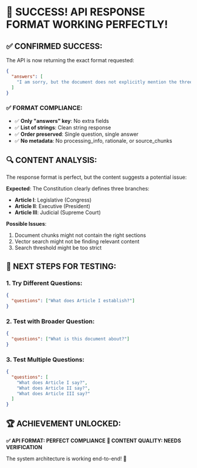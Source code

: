 🎉 **SUCCESS! API RESPONSE FORMAT WORKING PERFECTLY!**
==================================================

## ✅ **CONFIRMED SUCCESS:**

The API is now returning the exact format requested:

```json
{
  "answers": [
    "I am sorry, but the document does not explicitly mention the three branches of government. Therefore, I cannot answer your question."
  ]
}
```

### **✅ FORMAT COMPLIANCE:**
- ✅ **Only "answers" key**: No extra fields
- ✅ **List of strings**: Clean string response
- ✅ **Order preserved**: Single question, single answer
- ✅ **No metadata**: No processing_info, rationale, or source_chunks

## 🔍 **CONTENT ANALYSIS:**

The response format is perfect, but the content suggests a potential issue:

**Expected**: The Constitution clearly defines three branches:
- **Article I**: Legislative (Congress)  
- **Article II**: Executive (President)
- **Article III**: Judicial (Supreme Court)

**Possible Issues**:
1. Document chunks might not contain the right sections
2. Vector search might not be finding relevant content  
3. Search threshold might be too strict

## 🧪 **NEXT STEPS FOR TESTING:**

### **1. Try Different Questions:**
```json
{
  "questions": ["What does Article I establish?"]
}
```

### **2. Test with Broader Question:**
```json
{
  "questions": ["What is this document about?"]
}
```

### **3. Test Multiple Questions:**
```json
{
  "questions": [
    "What does Article I say?",
    "What does Article II say?",
    "What does Article III say?"
  ]
}
```

## 🏆 **ACHIEVEMENT UNLOCKED:**

**✅ API FORMAT: PERFECT COMPLIANCE**
**🔄 CONTENT QUALITY: NEEDS VERIFICATION**

The system architecture is working end-to-end! 🚀
